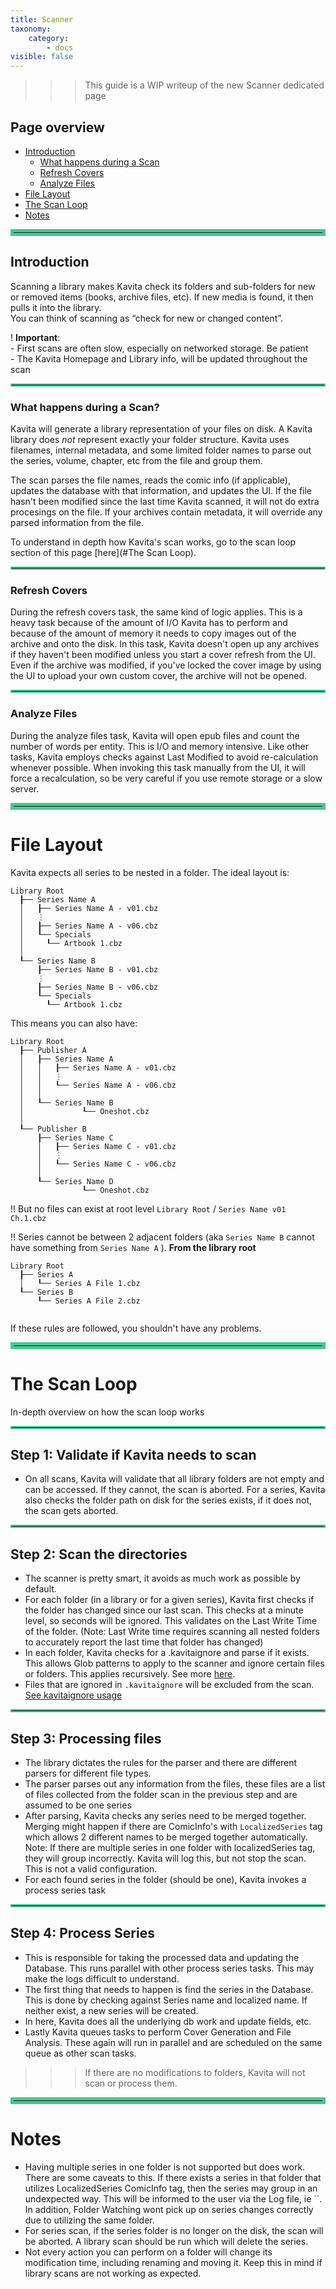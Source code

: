```yaml
---
title: Scanner
taxonomy:
    category:
        - docs
visible: false
---
```


>>> This guide is a WIP writeup of the new Scanner dedicated page

## Page overview
- [Introduction](#introduction)
  - [What happens during a Scan](#what-happens-during-a-scan)
  - [Refresh Covers](#refresh-covers)
  - [Analyze Files](#analyze-files)
- [File Layout](#file-layout)
- [The Scan Loop](#the-scan-loop)
- [Notes](#notes)

<hr style="border:5px solid #4ac694">

## Introduction
Scanning a library makes Kavita check its folders and sub-folders for new or removed items (books, archive files, etc). If new media is found, it then pulls it into the library. <br/>You can think of scanning as “check for new or changed content”.

! **Important**:<br/>- First scans are often slow, especially on networked storage. Be patient<br/>- The Kavita Homepage and Library info, will be updated throughout the scan

<hr style="border:2px solid #4ac694">

### What happens during a Scan?
Kavita will generate a library representation of your files on disk. A Kavita library does _not_ represent exactly your folder structure. Kavita uses filenames, internal metadata, and some limited folder names to parse out the series, volume, chapter, etc from the file and group them.

The scan parses the file names, reads the comic info (if applicable), updates the database with that information, and updates the UI. 
If the file hasn't been modified since the last time Kavita scanned, it will not do extra procesings on the file. 
If your archives contain metadata, it will override any parsed information from the file.

To understand in depth how Kavita's scan works, go to the scan loop section of this page [here](#The Scan Loop).

<hr style="border:2px solid #4ac694">

### Refresh Covers
During the refresh covers task, the same kind of logic applies. This is a heavy task because of the amount of I/O Kavita has to perform and because of the amount of memory it needs to copy images out of the archive and onto the disk.
In this task, Kavita doesn't open up any archives if they haven't been modified unless you start a cover refresh from the UI. Even if the archive was modified, if you've locked the cover image by using the UI to upload your own custom cover, the archive will not be opened.


<hr style="border:2px solid #4ac694">

### Analyze Files
During the analyze files task, Kavita will open epub files and count the number of words per entity. This is I/O and memory intensive. Like other tasks, Kavita employs checks against Last Modified to avoid re-calculation whenever possible. When invoking this task manually from the UI, it will force a recalculation, so be very careful if you use remote storage or a slow server.

<hr style="border:5px solid #4ac694">

# File Layout
Kavita expects all series to be nested in a folder. The ideal layout is:
```
Library Root
  ┠── Series Name A
  │   ┠── Series Name A - v01.cbz
  │   ⋮
  │   ┠── Series Name A - v06.cbz
  │   ┖── Specials
  │     ┖── Artbook 1.cbz
  │
  ┖── Series Name B
      ┠── Series Name B - v01.cbz
      ⋮
      ┠── Series Name B - v06.cbz
      ┖── Specials
        ┖── Artbook 1.cbz
```

This means you can also have:
```
Library Root
  ┠── Publisher A
  │   ┠── Series Name A
  │   │   ┠── Series Name A - v01.cbz
  │   │   ⋮
  │   │   ┖── Series Name A - v06.cbz
  │   │
  │   ┖── Series Name B
  │             ┖── Oneshot.cbz
  │
  ┖── Publisher B
      ┠── Series Name C
      │   ┠── Series Name C - v01.cbz
      │   ⋮
      │   ┖── Series Name C - v06.cbz
      │
      ┖── Series Name D
                ┖── Oneshot.cbz
```
[//]: # (;wiki dev note: Should we add some common not supported structures?&#41;)

!! But no files can exist at root level `Library Root` / `Series Name v01 Ch.1.cbz`

!! Series cannot be between 2 adjacent folders (aka  `Series Name B`  cannot have something from  `Series Name A` ). **From the library root**
```
Library Root
  ┠── Series A
  │   ┖── Series A File 1.cbz
  ┖── Series B
      ┖── Series A File 2.cbz
        
```
If these rules are followed, you shouldn't have any problems.

<hr style="border:5px solid #4ac694">

# The Scan Loop
In-depth overview on how the scan loop works

<hr style="border:2px solid #4ac694">

## Step 1: Validate if Kavita needs to scan
- On all scans, Kavita will validate that all library folders are not empty and can be accessed. If they cannot, the scan is aborted. For a series, Kavita also checks the folder path on disk for the series exists, if it does not, the scan gets aborted. 

<hr style="border:2px solid #4ac694">

## Step 2: Scan the directories
- The scanner is pretty smart, it avoids as much work as possible by default. 
- For each folder (in a library or for a given series), Kavita first checks if the folder has changed since our last scan. This checks at a minute level, so seconds will be ignored. This validates on the Last Write Time of the folder. (Note: Last Write time requires scanning all nested folders to accurately report the last time that folder has changed)
- In each folder, Kavita checks for a .kavitaignore and parse if it exists. This allows Glob patterns to apply to the scanner and ignore certain files or folders. This applies recursively. See more [here]().
- Files that are ignored in `.kavitaignore` will be excluded from the scan. [See kavitaignore usage](/guides/misc/ignoring-files-and-folders)

<hr style="border:2px solid #4ac694">

## Step 3: Processing files
- The library dictates the rules for the parser and there are different parsers for different file types. 
- The parser parses out any information from the files, these files are a list of files collected from the folder scan in the previous step and are assumed to be one series
- After parsing, Kavita checks any series need to be merged together. Merging might happen if there are ComicInfo's with `LocalizedSeries` tag which allows 2 different names to be merged together automatically. Note: If there are multiple series in one folder with localizedSeries tag, they will group incorrectly. Kavita will log this, but not stop the scan. This is not a valid configuration.
- For each found series in the folder (should be one), Kavita invokes a process series task

<hr style="border:2px solid #4ac694">

## Step 4: Process Series
- This is responsible for taking the processed data and updating the Database. This runs parallel with other process series tasks. This may make the logs difficult to understand.
- The first thing that needs to happen is find the series in the Database. This is done by checking against Series name and localized name. If neither exist, a new series will be created.
- In here, Kavita does all the underlying db work and update fields, etc.
- Lastly Kavita queues tasks to perform Cover Generation and File Analysis. These again will run in parallel and are scheduled on the same queue as other scan tasks. 

>>> If there are no modifications to folders, Kavita will not scan or process them.

<hr style="border:5px solid #4ac694">

# Notes
- Having multiple series in one folder is not supported but does work. There are some caveats to this. If there exists a series in that folder that utilizes LocalizedSeries ComicInfo tag, then the series may group in an undexpected way. This will be informed to the user via the Log file, ie ``. In addition, Folder Watching wont pick up on series changes correctly due to utilizing the same folder. 
- For series scan, if the series folder is no longer on the disk, the scan will be aborted. A library scan should be run which will delete the series. 
- Not every action you can perform on a folder will change its modification time, including renaming and moving it. Keep this in mind if library scans are not working as expected.
